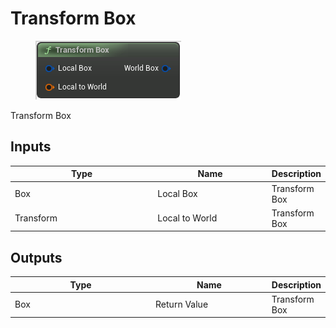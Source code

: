 # Transform Box

<div align="left" data-full-width="false">

<figure><img src="Transform_Box.png" alt=""><figcaption></figcaption></figure>

</div>

Transform Box

## Inputs

<table>
<thead><tr><th width="250">Type</th><th width="200">Name</th><th>Description</th></tr></thead>
<tbody>
<tr><td>Box</td><td>Local Box</td><td>Transform Box</td></tr>
<tr><td>Transform</td><td>Local to World</td><td>Transform Box</td></tr>
</tbody>
</table>

## Outputs

<table>
<thead><tr><th width="250">Type</th><th width="200">Name</th><th>Description</th></tr></thead>
<tbody>
<tr><td>Box</td><td>Return Value</td><td>Transform Box</td></tr>
</tbody>
</table>